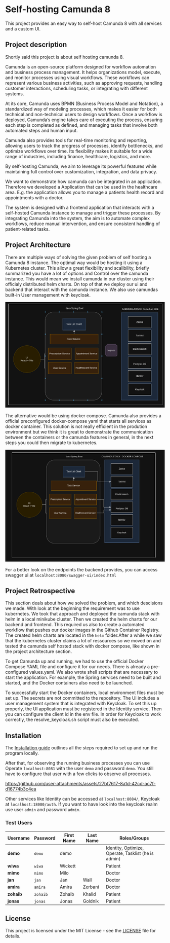 # Self-hosting Camunda 8

This project provides an easy way to self-host Camunda 8 with all services and a custom UI.

## Project description

Shortly said this project is about self hosting camunda 8.

Camunda is an open-source platform designed for workflow automation and business process management. It helps organizations model, execute, and monitor processes using visual workflows. These workflows can represent various business activities, such as approving requests, handling customer interactions, scheduling tasks, or integrating with different systems.

At its core, Camunda uses BPMN (Business Process Model and Notation), a standardized way of modeling processes, which makes it easier for both technical and non-technical users to design workflows. Once a workflow is deployed, Camunda’s engine takes care of executing the process, ensuring each step is completed as defined, and managing tasks that involve both automated steps and human input.

Camunda also provides tools for real-time monitoring and reporting, allowing users to track the progress of processes, identify bottlenecks, and optimize workflows over time. Its flexibility makes it suitable for a wide range of industries, including finance, healthcare, logistics, and more.

By self-hosting Camunda, we aim to leverage its powerful features while maintaining full control over customization, integration, and data privacy.

We want to demonstrate how camunda can be integrated in an application. Therefore we developed a Application that can be used in the healthcare area. E.g. the application allows you to manage a patients health record and appointments with a doctor. 

The system is designed with a frontend application that interacts with a self-hosted Camunda instance to manage and trigger these processes. By integrating Camunda into the system, the aim is to automate complex workflows, reduce manual intervention, and ensure consistent handling of patient-related tasks.



## Project Architecture

There are multiple ways of solving the given problem of self hosting a Camunda 8 instance. The optimal way would be hosting it using a Kubernetes cluster. This allow a great flexibility and scalibility, briefly summarized you have a lot of options and Control over the camunda instance. This would mean we install camunda in our cluster using their officialy distributed helm charts. On top of that we deploy our ui and backend that interact with the camunda instance. We also use camundas built-in User management with keycloak.

![alt text](docs/image2.png)

The alternative would be using docker compose. Camunda also provides a official preconfigured docker-compose yaml that starts all services as docker container. This solution is not really efficient in the prodution environment but we think it is great to demonstrate the communication between the containers or the camunda features in general, in the next steps you could then migrate to kubernetes.

![alt text](docs/image1.png)

For a better look on the endpoints the backend provides, you can access swagger ui at `localhost:8080/swagger-ui/index.html`

## Project Retrospective

This section deals about how we solved the problem, and which descisions we made. With look at the beginning the requirement was to use kubernetes. We took that approach and deployed the camunda stack with helm in a local minikube cluster. Then we created the helm charts for our backend and frontend. This required us also to create a automated workflow that pushes our docker images in the Github Container Registry. The created helm charts are located in the `helm` folder.After a while we saw that the kubernetes cluster claims a lot of ressources so we moved on and tested the camunda self hosted stack with docker compose, like shown in the project architecture section.

To get Camunda up and running, we had to use the official Docker Compose YAML file and configure it for our needs. There is already a pre-configured values.yaml. We also wrote shell scripts that are necessary to start the application. For example, the Spring services need to be built and started, and the Docker containers also need to be launched.

To successfully start the Docker containers, local environment files must be set up. The secrets are not committed to the repository. The UI includes a user management system that is integrated with Keycloak. To set this up properly, the UI application must be registered in the Identity service. Then you can configure the client id in the env file. In order for Keycloak to work correctly, the resolve_keycloak.sh script must also be executed.


## Installation

The [Installation guide](INSTALLATION.md) outlines all the steps required to set up and run the program locally.

After that, for observing the running business processes you can use Operate `localhost:8081` with the user `demo` and password `demo`. You still have to configure that user with a few clicks to observe all processes.



https://github.com/user-attachments/assets/27bf7617-8a1d-42cd-ac7f-d16774b3c4ea




Other services like Identity can be accessed at `localhost:8084/`, Keycloak at `localhost:18080/auth`. If you want to have look into the keycloak realm use user `admin` and password `admin`.

### Test Users

| **Username** | **Password** | **First Name** | **Last Name**    | **Roles/Groups**                                    |
|--------------|--------------|----------------|------------------|-----------------------------------------------------|
| **demo**     | `demo`       | demo           |                  | Identity, Optimize, Operate, Tasklist (he is admin) |
| **wiwa**     | `wiwa`       | Wickett        |                  | Patient                                             |
| **mimo**     | `mimo`       | Milo           |                  | Doctor                                              |
| **jan**      | `jan`        | Jan            | Wall             | Doctor                                              |
| **amira**    | `amira`      | Amira          | Zerbani          | Doctor                                              |
| **zohaib**   | `zohaib`     | Zohaib         | Khalid           | Patient                                             |
| **jonas**    | `jonas`      | Jonas          | Goldnik          | Patient                                             |



## License

This project is licensed under the MIT License - see the [LICENSE](LICENSE) file for details.
